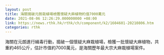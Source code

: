 ```yaml
---
layout: post
title: 海關搗破元朗栽植場檢獲懷疑大麻植物約值7000萬元
date: 2021-08-06 12:26:29.000000000 +08:00
link: https://news.rthk.hk/rthk/ch/component/k2/1604601-20210806.htm
categories: rthk
---
```


海關在元朗進行緝毒行動，搗破一個懷疑大麻栽植場，檢獲一批懷疑大麻植物，共重約465公斤，估計市值約7000萬元，是海關歷年最大宗大麻栽植場案件。
